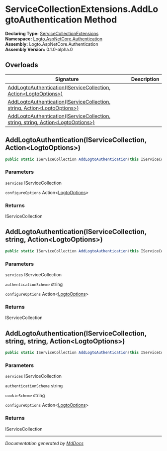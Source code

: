 ﻿<!--  
  <auto-generated>   
    The contents of this file were generated by a tool.  
    Changes to this file may be list if the file is regenerated  
  </auto-generated>   
-->

# ServiceCollectionExtensions.AddLogtoAuthentication Method

**Declaring Type:** [ServiceCollectionExtensions](../index.md)  
**Namespace:** [Logto.AspNetCore.Authentication](../../index.md)  
**Assembly:** Logto.AspNetCore.Authentication  
**Assembly Version:** 0.1.0\-alpha.0

## Overloads

| Signature                                                                                                                                                        | Description |
| ---------------------------------------------------------------------------------------------------------------------------------------------------------------- | ----------- |
| [AddLogtoAuthentication(IServiceCollection, Action\<LogtoOptions\>)](#addlogtoauthenticationiservicecollection-actionlogtooptions)                               |             |
| [AddLogtoAuthentication(IServiceCollection, string, Action\<LogtoOptions\>)](#addlogtoauthenticationiservicecollection-string-actionlogtooptions)                |             |
| [AddLogtoAuthentication(IServiceCollection, string, string, Action\<LogtoOptions\>)](#addlogtoauthenticationiservicecollection-string-string-actionlogtooptions) |             |

## AddLogtoAuthentication(IServiceCollection, Action\<LogtoOptions\>)

```csharp
public static IServiceCollection AddLogtoAuthentication(this IServiceCollection services, Action<LogtoOptions> configureOptions);
```

### Parameters

`services`  IServiceCollection

`configureOptions`  Action\<[LogtoOptions](../../LogtoOptions/index.md)\>

### Returns

IServiceCollection

## AddLogtoAuthentication(IServiceCollection, string, Action\<LogtoOptions\>)

```csharp
public static IServiceCollection AddLogtoAuthentication(this IServiceCollection services, string authenticationScheme, Action<LogtoOptions> configureOptions);
```

### Parameters

`services`  IServiceCollection

`authenticationScheme`  string

`configureOptions`  Action\<[LogtoOptions](../../LogtoOptions/index.md)\>

### Returns

IServiceCollection

## AddLogtoAuthentication(IServiceCollection, string, string, Action\<LogtoOptions\>)

```csharp
public static IServiceCollection AddLogtoAuthentication(this IServiceCollection services, string authenticationScheme, string cookieScheme, Action<LogtoOptions> configureOptions);
```

### Parameters

`services`  IServiceCollection

`authenticationScheme`  string

`cookieScheme`  string

`configureOptions`  Action\<[LogtoOptions](../../LogtoOptions/index.md)\>

### Returns

IServiceCollection

___

*Documentation generated by [MdDocs](https://github.com/ap0llo/mddocs)*
